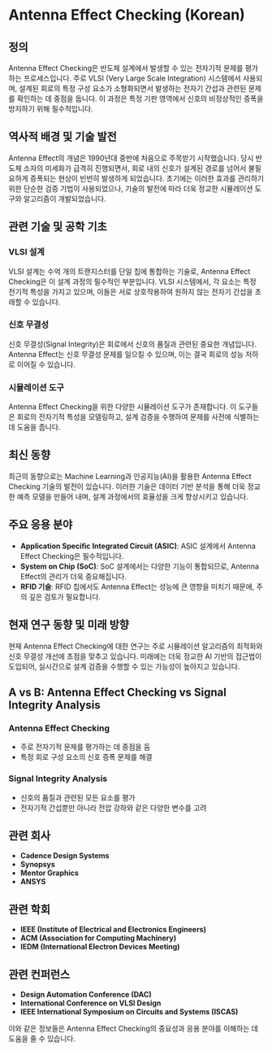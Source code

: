 # Antenna Effect Checking (Korean)

## 정의

Antenna Effect Checking은 반도체 설계에서 발생할 수 있는 전자기적 문제를 평가하는 프로세스입니다. 주로 VLSI (Very Large Scale Integration) 시스템에서 사용되며, 설계된 회로의 특정 구성 요소가 소형화되면서 발생하는 전자기 간섭과 관련된 문제를 확인하는 데 중점을 둡니다. 이 과정은 특정 기판 영역에서 신호의 비정상적인 증폭을 방지하기 위해 필수적입니다.

## 역사적 배경 및 기술 발전

Antenna Effect의 개념은 1990년대 중반에 처음으로 주목받기 시작했습니다. 당시 반도체 소자의 미세화가 급격히 진행되면서, 회로 내의 신호가 설계된 경로를 넘어서 불필요하게 증폭되는 현상이 빈번히 발생하게 되었습니다. 초기에는 이러한 효과를 관리하기 위한 단순한 검증 기법이 사용되었으나, 기술의 발전에 따라 더욱 정교한 시뮬레이션 도구와 알고리즘이 개발되었습니다.

## 관련 기술 및 공학 기초

### VLSI 설계

VLSI 설계는 수억 개의 트랜지스터를 단일 칩에 통합하는 기술로, Antenna Effect Checking은 이 설계 과정의 필수적인 부분입니다. VLSI 시스템에서, 각 요소는 특정 전기적 특성을 가지고 있으며, 이들은 서로 상호작용하여 원하지 않는 전자기 간섭을 초래할 수 있습니다.

### 신호 무결성

신호 무결성(Signal Integrity)은 회로에서 신호의 품질과 관련된 중요한 개념입니다. Antenna Effect는 신호 무결성 문제를 일으킬 수 있으며, 이는 결국 회로의 성능 저하로 이어질 수 있습니다.

### 시뮬레이션 도구

Antenna Effect Checking을 위한 다양한 시뮬레이션 도구가 존재합니다. 이 도구들은 회로의 전자기적 특성을 모델링하고, 설계 검증을 수행하여 문제를 사전에 식별하는 데 도움을 줍니다.

## 최신 동향

최근의 동향으로는 Machine Learning과 인공지능(AI)을 활용한 Antenna Effect Checking 기술의 발전이 있습니다. 이러한 기술은 데이터 기반 분석을 통해 더욱 정교한 예측 모델을 만들어 내며, 설계 과정에서의 효율성을 크게 향상시키고 있습니다.

## 주요 응용 분야

- **Application Specific Integrated Circuit (ASIC)**: ASIC 설계에서 Antenna Effect Checking은 필수적입니다.
- **System on Chip (SoC)**: SoC 설계에서는 다양한 기능이 통합되므로, Antenna Effect의 관리가 더욱 중요해집니다.
- **RFID 기술**: RFID 칩에서도 Antenna Effect는 성능에 큰 영향을 미치기 때문에, 주의 깊은 검토가 필요합니다.

## 현재 연구 동향 및 미래 방향

현재 Antenna Effect Checking에 대한 연구는 주로 시뮬레이션 알고리즘의 최적화와 신호 무결성 개선에 초점을 맞추고 있습니다. 미래에는 더욱 정교한 AI 기반의 접근법이 도입되어, 실시간으로 설계 검증을 수행할 수 있는 가능성이 높아지고 있습니다.

## A vs B: Antenna Effect Checking vs Signal Integrity Analysis

### Antenna Effect Checking
- 주로 전자기적 문제를 평가하는 데 중점을 둠
- 특정 회로 구성 요소의 신호 증폭 문제를 해결

### Signal Integrity Analysis
- 신호의 품질과 관련된 모든 요소를 평가
- 전자기적 간섭뿐만 아니라 전압 강하와 같은 다양한 변수를 고려

## 관련 회사

- **Cadence Design Systems**
- **Synopsys**
- **Mentor Graphics**
- **ANSYS**

## 관련 학회

- **IEEE (Institute of Electrical and Electronics Engineers)**
- **ACM (Association for Computing Machinery)**
- **IEDM (International Electron Devices Meeting)**

## 관련 컨퍼런스

- **Design Automation Conference (DAC)**
- **International Conference on VLSI Design**
- **IEEE International Symposium on Circuits and Systems (ISCAS)**

이와 같은 정보들은 Antenna Effect Checking의 중요성과 응용 분야를 이해하는 데 도움을 줄 수 있습니다.